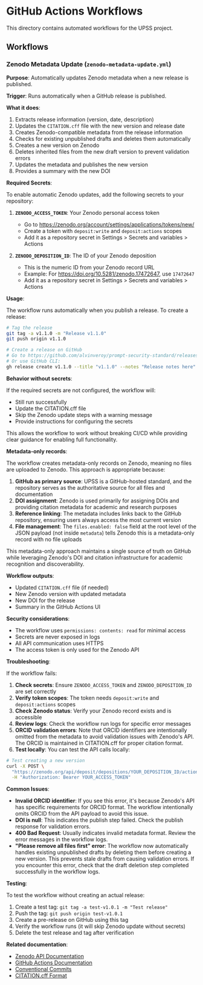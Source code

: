 # GitHub Actions Workflows

This directory contains automated workflows for the UPSS project.

## Workflows

### Zenodo Metadata Update (`zenodo-metadata-update.yml`)

**Purpose**: Automatically updates Zenodo metadata when a new release is published.

**Trigger**: Runs automatically when a GitHub release is published.

**What it does**:
1. Extracts release information (version, date, description)
2. Updates the `CITATION.cff` file with the new version and release date
3. Creates Zenodo-compatible metadata from the release information
4. Checks for existing unpublished drafts and deletes them automatically
5. Creates a new version on Zenodo
6. Deletes inherited files from the new draft version to prevent validation errors
7. Updates the metadata and publishes the new version
8. Provides a summary with the new DOI

**Required Secrets**:

To enable automatic Zenodo updates, add the following secrets to your repository:

1. **`ZENODO_ACCESS_TOKEN`**: Your Zenodo personal access token
   - Go to https://zenodo.org/account/settings/applications/tokens/new/
   - Create a token with `deposit:write` and `deposit:actions` scopes
   - Add it as a repository secret in Settings > Secrets and variables > Actions

2. **`ZENODO_DEPOSITION_ID`**: The ID of your Zenodo deposition
   - This is the numeric ID from your Zenodo record URL
   - Example: For https://doi.org/10.5281/zenodo.17472647, use `17472647`
   - Add it as a repository secret in Settings > Secrets and variables > Actions

**Usage**:

The workflow runs automatically when you publish a release. To create a release:

```bash
# Tag the release
git tag -a v1.1.0 -m "Release v1.1.0"
git push origin v1.1.0

# Create a release on GitHub
# Go to https://github.com/alvinveroy/prompt-security-standard/releases/new
# Or use GitHub CLI:
gh release create v1.1.0 --title "v1.1.0" --notes "Release notes here"
```

**Behavior without secrets**:

If the required secrets are not configured, the workflow will:
- Still run successfully
- Update the CITATION.cff file
- Skip the Zenodo update steps with a warning message
- Provide instructions for configuring the secrets

This allows the workflow to work without breaking CI/CD while providing clear guidance for enabling full functionality.

**Metadata-only records**:

The workflow creates metadata-only records on Zenodo, meaning no files are uploaded to Zenodo. This approach is appropriate because:

1. **GitHub as primary source**: UPSS is a GitHub-hosted standard, and the repository serves as the authoritative source for all files and documentation
2. **DOI assignment**: Zenodo is used primarily for assigning DOIs and providing citation metadata for academic and research purposes
3. **Reference linking**: The metadata includes links back to the GitHub repository, ensuring users always access the most current version
4. **File management**: The `files.enabled: false` field at the root level of the JSON payload (not inside `metadata`) tells Zenodo this is a metadata-only record with no file uploads

This metadata-only approach maintains a single source of truth on GitHub while leveraging Zenodo's DOI and citation infrastructure for academic recognition and discoverability.

**Workflow outputs**:

- Updated `CITATION.cff` file (if needed)
- New Zenodo version with updated metadata
- New DOI for the release
- Summary in the GitHub Actions UI

**Security considerations**:

- The workflow uses `permissions: contents: read` for minimal access
- Secrets are never exposed in logs
- All API communication uses HTTPS
- The access token is only used for the Zenodo API

**Troubleshooting**:

If the workflow fails:

1. **Check secrets**: Ensure `ZENODO_ACCESS_TOKEN` and `ZENODO_DEPOSITION_ID` are set correctly
2. **Verify token scopes**: The token needs `deposit:write` and `deposit:actions` scopes
3. **Check Zenodo status**: Verify your Zenodo record exists and is accessible
4. **Review logs**: Check the workflow run logs for specific error messages
5. **ORCID validation errors**: Note that ORCID identifiers are intentionally omitted from the metadata to avoid validation issues with Zenodo's API. The ORCID is maintained in CITATION.cff for proper citation format.
6. **Test locally**: You can test the API calls locally:

```bash
# Test creating a new version
curl -X POST \
  "https://zenodo.org/api/deposit/depositions/YOUR_DEPOSITION_ID/actions/newversion" \
  -H "Authorization: Bearer YOUR_ACCESS_TOKEN"
```

**Common Issues**:

- **Invalid ORCID identifier**: If you see this error, it's because Zenodo's API has specific requirements for ORCID format. The workflow intentionally omits ORCID from the API payload to avoid this issue.
- **DOI is null**: This indicates the publish step failed. Check the publish response for validation errors.
- **400 Bad Request**: Usually indicates invalid metadata format. Review the error messages in the workflow logs.
- **"Please remove all files first" error**: The workflow now automatically handles existing unpublished drafts by deleting them before creating a new version. This prevents stale drafts from causing validation errors. If you encounter this error, check that the draft deletion step completed successfully in the workflow logs.

**Testing**:

To test the workflow without creating an actual release:

1. Create a test tag: `git tag -a test-v1.0.1 -m "Test release"`
2. Push the tag: `git push origin test-v1.0.1`
3. Create a pre-release on GitHub using this tag
4. Verify the workflow runs (it will skip Zenodo update without secrets)
5. Delete the test release and tag after verification

**Related documentation**:

- [Zenodo API Documentation](https://developers.zenodo.org/)
- [GitHub Actions Documentation](https://docs.github.com/en/actions)
- [Conventional Commits](https://www.conventionalcommits.org/)
- [CITATION.cff Format](https://citation-file-format.github.io/)
